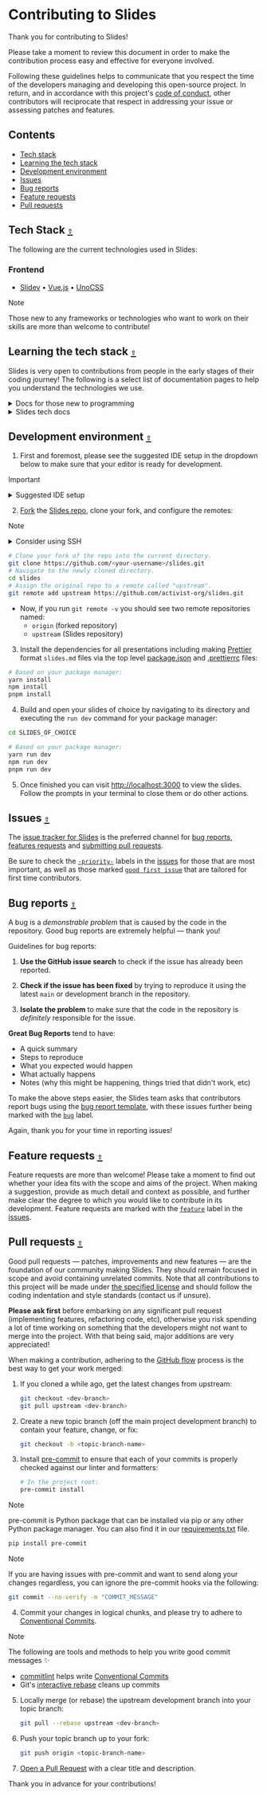 # Contributing to Slides

Thank you for contributing to Slides!

Please take a moment to review this document in order to make the contribution process easy and effective for everyone involved.

Following these guidelines helps to communicate that you respect the time of the developers managing and developing this open-source project. In return, and in accordance with this project's [code of conduct](.github/CODE_OF_CONDUCT.md), other contributors will reciprocate that respect in addressing your issue or assessing patches and features.

<a id="contents"></a>

## **Contents**

- [Tech stack](#tech-stack-)
- [Learning the tech stack](#learning-the-tech-)
- [Development environment](#dev-env-)
- [Issues](#issues-)
- [Bug reports](#bug-reports-)
- [Feature requests](#feature-requests-)
- [Pull requests](#pull-requests-)

<a id="tech-stack-"></a>

## Tech Stack [`⇧`](#contents)

The following are the current technologies used in Slides:

### Frontend

- [Slidev](https://sli.dev/) • [Vue.js](https://vuejs.org) • [UnoCSS](https://unocss.dev/)

> [!NOTE]
> Those new to any frameworks or technologies who want to work on their skills are more than welcome to contribute!

<a id="learning-the-tech-"></a>

## Learning the tech stack [`⇧`](#contents)

Slides is very open to contributions from people in the early stages of their coding journey! The following is a select list of documentation pages to help you understand the technologies we use.

<details><summary>Docs for those new to programming</summary>
<p>

- [Mozilla Developer Network Learning Area](https://developer.mozilla.org/en-US/docs/Learn)
  - Doing MDN sections for HTML, CSS and JavaScript is the best ways to get into web development!
- [Open Source Guides](https://opensource.guide/)
  - Guides from GitHub about open-source software including how to start and much more!

</p>
</details>

<details><summary>Slides tech docs</summary>
<p>

- [Slidev docs](https://sli.dev/guide/)
- [Vue.js 3 docs](https://vuejs.org/guide/introduction.html)
- [Vue docs on MDN](https://developer.mozilla.org/en-US/docs/Learn/Tools_and_testing/Client-side_JavaScript_frameworks/Vue_getting_started)
- [UnoCSS docs](https://unocss.dev/interactive/)

</p>
</details>

<a id="dev-env-"></a>

## Development environment [`⇧`](#contents)

1. First and foremost, please see the suggested IDE setup in the dropdown below to make sure that your editor is ready for development.

> [!IMPORTANT]
>
> <details><summary>Suggested IDE setup</summary>
>
> <p>
>
> VS Code
>
> Install the following extensions:
>
> - [esbenp.prettier-vscode](https://marketplace.visualstudio.com/items?itemName=esbenp.prettier-vscode)
> - [streetsidesoftware.code-spell-checker](https://marketplace.visualstudio.com/items?itemName=streetsidesoftware.code-spell-checker)
> - [Vue.volar](https://marketplace.visualstudio.com/items?itemName=Vue.volar)
>
> </p>
> </details>

2. [Fork](https://docs.github.com/en/get-started/quickstart/fork-a-repo) the [Slides repo](https://github.com/activist-org/slides), clone your fork, and configure the remotes:

> [!NOTE]
>
> <details><summary>Consider using SSH</summary>
>
> <p>
>
> Alternatively to using HTTPS as in the instructions below, consider SSH to interact with GitHub from the terminal. SSH allows you to connect without a user-pass authentication flow.
>
> To run git commands with SSH, remember then to substitute the HTTPS URL, `https://github.com/...`, with the SSH one, `git@github.com:...`.
>
> - e.g. Cloning now becomes `git clone git@github.com:<your-username>/slides.git`
>
> GitHub also has their documentation on how to [Generate a new SSH key](https://docs.github.com/en/authentication/connecting-to-github-with-ssh/generating-a-new-ssh-key-and-adding-it-to-the-ssh-agent) 🔑
>
> </p>
> </details>

```bash
# Clone your fork of the repo into the current directory.
git clone https://github.com/<your-username>/slides.git
# Navigate to the newly cloned directory.
cd slides
# Assign the original repo to a remote called "upstream".
git remote add upstream https://github.com/activist-org/slides.git
```

- Now, if you run `git remote -v` you should see two remote repositories named:
  - `origin` (forked repository)
  - `upstream` (Slides repository)

3. Install the dependencies for all presentations including making [Prettier](https://prettier.io/) format `slides.md` files via the top level [package.json](package.json) and [.prettierrc](.prettierrc) files:

```bash
# Based on your package manager:
yarn install
npm install
pnpm install
```

4. Build and open your slides of choice by navigating to its directory and executing the `run dev` command for your package manager:

```bash
cd SLIDES_OF_CHOICE

# Based on your package manager:
yarn run dev
npm run dev
pnpm run dev
```

5. Once finished you can visit <http://localhost:3000> to view the slides. Follow the prompts in your terminal to close them or do other actions.

<a id="issues-"></a>

## Issues [`⇧`](#contents)

The [issue tracker for Slides](https://github.com/activist-org/slides/issues) is the preferred channel for [bug reports](#bug-reports), [features requests](#feature-requests) and [submitting pull requests](#pull-requests).

Be sure to check the [`-priority-`](https://github.com/activist-org/slides/labels/-priority-) labels in the [issues](https://github.com/activist-org/slides/issues) for those that are most important, as well as those marked [`good first issue`](https://github.com/activist-org/slides/issues?q=is%3Aissue+is%3Aopen+label%3A%22good+first+issue%22) that are tailored for first time contributors.

<a name="bug-reports"></a>

## Bug reports [`⇧`](#contents)

A bug is a _demonstrable problem_ that is caused by the code in the repository. Good bug reports are extremely helpful — thank you!

Guidelines for bug reports:

1. **Use the GitHub issue search** to check if the issue has already been reported.

2. **Check if the issue has been fixed** by trying to reproduce it using the latest `main` or development branch in the repository.

3. **Isolate the problem** to make sure that the code in the repository is _definitely_ responsible for the issue.

**Great Bug Reports** tend to have:

- A quick summary
- Steps to reproduce
- What you expected would happen
- What actually happens
- Notes (why this might be happening, things tried that didn't work, etc)

To make the above steps easier, the Slides team asks that contributors report bugs using the [bug report template](https://github.com/activist-org/slides/issues/new?assignees=&labels=bug&template=bug_report.yml), with these issues further being marked with the [`bug`](https://github.com/activist-org/slides/issues?q=is%3Aopen+is%3Aissue+label%3Abug) label.

Again, thank you for your time in reporting issues!

<a name="feature-requests-"></a>

## Feature requests [`⇧`](#contents)

Feature requests are more than welcome! Please take a moment to find out whether your idea fits with the scope and aims of the project. When making a suggestion, provide as much detail and context as possible, and further make clear the degree to which you would like to contribute in its development. Feature requests are marked with the [`feature`](https://github.com/activist-org/slides/issues?q=is%3Aopen+is%3Aissue+label%3Afeature) label in the [issues](https://github.com/activist-org/slides/issues).

<a name="pull-requests-"></a>

## Pull requests [`⇧`](#contents)

Good pull requests — patches, improvements and new features — are the foundation of our community making Slides. They should remain focused in scope and avoid containing unrelated commits. Note that all contributions to this project will be made under [the specified license](LICENSE.txt) and should follow the coding indentation and style standards (contact us if unsure).

**Please ask first** before embarking on any significant pull request (implementing features, refactoring code, etc), otherwise you risk spending a lot of time working on something that the developers might not want to merge into the project. With that being said, major additions are very appreciated!

When making a contribution, adhering to the [GitHub flow](https://docs.github.com/en/get-started/quickstart/github-flow) process is the best way to get your work merged:

1. If you cloned a while ago, get the latest changes from upstream:

   ```bash
   git checkout <dev-branch>
   git pull upstream <dev-branch>
   ```

2. Create a new topic branch (off the main project development branch) to contain your feature, change, or fix:

   ```bash
   git checkout -b <topic-branch-name>
   ```

3. Install [pre-commit](https://pre-commit.com/) to ensure that each of your commits is properly checked against our linter and formatters:

   ```bash
   # In the project root:
   pre-commit install
   ```

> [!NOTE]
> pre-commit is Python package that can be installed via pip or any other Python package manager. You can also find it in our [requirements.txt](backend/requirements.txt) file.
>
> ```bash
> pip install pre-commit
> ```

> [!NOTE]
> If you are having issues with pre-commit and want to send along your changes regardless, you can ignore the pre-commit hooks via the following:
>
> ```bash
> git commit --no-verify -m "COMMIT_MESSAGE"
> ```

4. Commit your changes in logical chunks, and please try to adhere to [Conventional Commits](https://www.conventionalcommits.org/en/v1.0.0/).

> [!NOTE]
> The following are tools and methods to help you write good commit messages ✨
>
> - [commitlint](https://commitlint.io/) helps write [Conventional Commits](https://www.conventionalcommits.org/en/v1.0.0/)
> - Git's [interactive rebase](https://docs.github.com/en/github/getting-started-with-github/about-git-rebase) cleans up commits

5. Locally merge (or rebase) the upstream development branch into your topic branch:

   ```bash
   git pull --rebase upstream <dev-branch>
   ```

6. Push your topic branch up to your fork:

   ```bash
   git push origin <topic-branch-name>
   ```

7. [Open a Pull Request](https://help.github.com/articles/using-pull-requests/) with a clear title and description.

Thank you in advance for your contributions!
